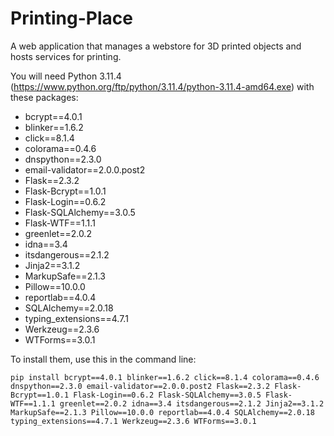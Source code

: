 # Printing-Place
A web application that manages a webstore for 3D printed objects and hosts services for printing.

You will need Python 3.11.4 (https://www.python.org/ftp/python/3.11.4/python-3.11.4-amd64.exe) with these packages:
- bcrypt==4.0.1
- blinker==1.6.2
- click==8.1.4
- colorama==0.4.6
- dnspython==2.3.0
- email-validator==2.0.0.post2
- Flask==2.3.2
- Flask-Bcrypt==1.0.1
- Flask-Login==0.6.2
- Flask-SQLAlchemy==3.0.5
- Flask-WTF==1.1.1
- greenlet==2.0.2
- idna==3.4
- itsdangerous==2.1.2
- Jinja2==3.1.2
- MarkupSafe==2.1.3
- Pillow==10.0.0
- reportlab==4.0.4
- SQLAlchemy==2.0.18
- typing_extensions==4.7.1
- Werkzeug==2.3.6
- WTForms==3.0.1

To install them, use this in the command line:
```
pip install bcrypt==4.0.1 blinker==1.6.2 click==8.1.4 colorama==0.4.6 dnspython==2.3.0 email-validator==2.0.0.post2 Flask==2.3.2 Flask-Bcrypt==1.0.1 Flask-Login==0.6.2 Flask-SQLAlchemy==3.0.5 Flask-WTF==1.1.1 greenlet==2.0.2 idna==3.4 itsdangerous==2.1.2 Jinja2==3.1.2 MarkupSafe==2.1.3 Pillow==10.0.0 reportlab==4.0.4 SQLAlchemy==2.0.18 typing_extensions==4.7.1 Werkzeug==2.3.6 WTForms==3.0.1
```
